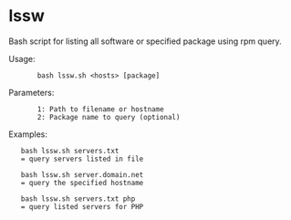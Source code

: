# lssw
Bash script for listing all software or specified package using rpm query.

Usage:
```
       bash lssw.sh <hosts> [package]
```
Parameters:
```
       1: Path to filename or hostname
       2: Package name to query (optional)
```    
Examples:
       
       bash lssw.sh servers.txt
       = query servers listed in file
       
       bash lssw.sh server.domain.net
       = query the specified hostname

       bash lssw.sh servers.txt php
       = query listed servers for PHP
